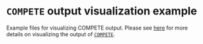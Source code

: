 # `COMPETE` output visualization example
Example files for visualizing COMPETE output. Please see [here](https://github.com/HarteminkLab/COMPETE/tree/master/visualization) for more details on visualizing the output of [`COMPETE`](https://github.com/HarteminkLab/COMPETE).
